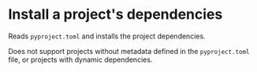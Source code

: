 # Install a project's dependencies

Reads `pyproject.toml` and installs the project dependencies.

Does not support projects without metadata defined in the
`pyproject.toml` file, or projects with dynamic dependencies.

